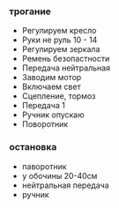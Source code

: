 ### трогание
- Регулируем кресло
- Руки не руль 10 - 14
- Регулируем зеркала
- Ремень безопастности
- Передача нейтральная
- Заводим мотор
- Включаем свет
- Сцепление, тормоз
- Передача 1
- Ручник опускаю
- Поворотник

### остановка
- паворотник
- у обочины 20-40см
- нейтральная передача
- ручник


